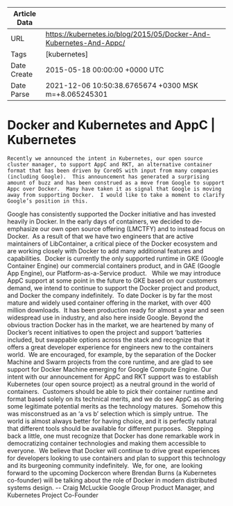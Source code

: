 |             Article Data             ||
| ----------------- | ----------------- |
| URL               | https://kubernetes.io/blog/2015/05/Docker-And-Kubernetes-And-Appc/        |
| Tags              | [kubernetes]       |
| Date Create       | 2015-05-18 00:00:00 &#43;0000 UTC |
| Date Parse        | 2021-12-06 10:50:38.6765674 &#43;0300 MSK m=&#43;8.065245301  |

#  Docker and Kubernetes and AppC   | Kubernetes

	
	
	
	
	Recently we announced the intent in Kubernetes, our open source cluster manager, to support AppC and RKT, an alternative container format that has been driven by CoreOS with input from many companies (including Google).  This announcement has generated a surprising amount of buzz and has been construed as a move from Google to support Appc over Docker.  Many have taken it as signal that Google is moving away from supporting Docker.  I would like to take a moment to clarify Google’s position in this.
Google has consistently supported the Docker initiative and has invested heavily in Docker. In the early days of containers, we decided to de-emphasize our own open source offering (LMCTFY) and to instead focus on Docker.  As a result of that we have two engineers that are active maintainers of LibContainer, a critical piece of the Docker ecosystem and are working closely with Docker to add many additional features and capabilities.  Docker is currently the only supported runtime in GKE (Google Container Engine) our commercial containers product, and in GAE (Google App Engine), our Platform-as-a-Service product.  
While we may introduce AppC support at some point in the future to GKE based on our customers demand, we intend to continue to support the Docker project and product, and Docker the company indefinitely.  To date Docker is by far the most mature and widely used container offering in the market, with over 400 million downloads.  It has been production ready for almost a year and seen widespread use in industry, and also here inside Google.
Beyond the obvious traction Docker has in the market, we are heartened by many of Docker’s recent initiatives to open the project and support ‘batteries included, but swappable options across the stack and recognize that it offers a great developer experience for engineers new to the containers world.  We are encouraged, for example, by the separation of the Docker Machine and Swarm projects from the core runtime, and are glad to see support for Docker Machine emerging for Google Compute Engine.
Our intent with our announcement for AppC and RKT support was to establish Kubernetes (our open source project) as a neutral ground in the world of containers.  Customers should be able to pick their container runtime and format based solely on its technical merits, and we do see AppC as offering some legitimate potential merits as the technology matures.  Somehow this was misconstrued as an ‘a vs b’ selection which is simply untrue.  The world is almost always better for having choice, and it is perfectly natural that different tools should be available for different purposes.  
Stepping back a little, one must recognize that Docker has done remarkable work in democratizing container technologies and making them accessible to everyone.  We believe that Docker will continue to drive great experiences for developers looking to use containers and plan to support this technology and its burgeoning community indefinitely.  We, for one,  are looking forward to the upcoming Dockercon where Brendan Burns (a Kubernetes co-founder) will be talking about the role of Docker in modern distributed systems design.
-- Craig McLuckie
Google Group Product Manager, and Kubernetes Project Co-Founder


	

	


